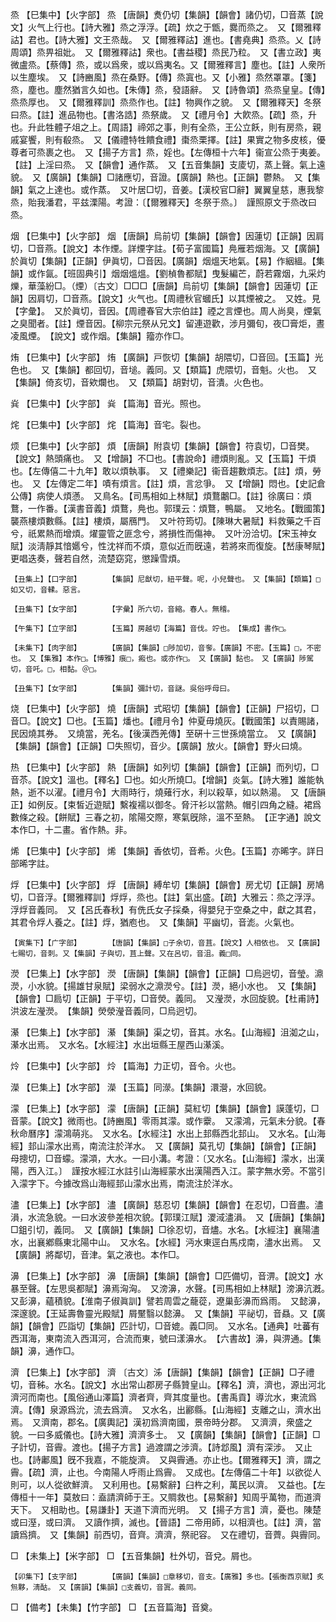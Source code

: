 <!-- { "loadSidebar": true } -->
烝	【巳集中】【火字部】	烝	【唐韻】煑仍切【集韻】【韻會】諸仍切，□音蒸【說文】火气上行也。【詩大雅】烝之浮浮。【疏】炊之于甑，爨而烝之。　又【爾雅釋詁】君也。【詩大雅】文王烝哉。　又【爾雅釋詁】進也。【書堯典】烝烝。乂【詩周頌】烝畀祖妣。　又【爾雅釋詁】衆也。【書益稷】烝民乃粒。　又【書立政】夷微盧烝。【蔡傳】烝，或以爲衆，或以爲夷名。又【爾雅釋言】塵也。【註】人衆所以生塵埃。　又【詩豳風】烝在桑野。【傳】烝寘也。又【小雅】烝然罩罩。【箋】烝，塵也。塵然猶言久如也。【朱傳】烝，發語辭。　又【詩魯頌】烝烝皇皇。【傳】烝烝厚也。　又【爾雅釋訓】烝烝作也。【註】物興作之貌。　又【爾雅釋天】冬祭曰烝。【註】進品物也。【書洛誥】烝祭歲。　又【禮月令】大飮烝。【疏】烝，升也。升此牲體子俎之上。【周語】禘郊之事，則有全烝，王公立飫，則有房烝，親戚宴饗，則有殽烝。　又【儀禮特牲饋食禮】棗烝栗擇。【註】果實之物多皮核，優尊者可烝裹之也。　又【揚子方言】烝，婬也。【左傳桓十六年】衞宣公烝于夷姜。【註】上淫曰烝。　又【韻會】通作蒸。　又【五音集韻】支庱切，蒸上聲。氣上遠貌。　又【廣韻】【集韻】□諸應切，音證。【廣韻】熱也。【正韻】鬱熱。　又【集韻】氣之上達也。或作蒸。　又叶居□切，音姜。【漢校官□辭】翼翼皇慈，惠我黎烝，貽我潘君，平兹溧陽。考證：〔【爾雅釋天】冬祭于烝。〕　謹照原文于烝改曰烝。 

烟	【巳集中】【火字部】	烟	【唐韻】烏前切【集韻】【韻會】因蓮切【正韻】因肩切，□音燕。【說文】本作煙。詳煙字註。【荀子富國篇】鳧雁若烟海。又【廣韻】於眞切【集韻】【正韻】伊眞切，□音因。【廣韻】烟熅天地氣。【易】作絪縕。【集韻】或作氤。【班固典引】烟烟熅熅。【劉楨魯都賦】曳髮編芒，蔚若霧烟，九采灼爍，華藻紛□。（煙）〔古文〕□□□【唐韻】烏前切【集韻】【韻會】因蓮切【正韻】因肩切，□音燕。【說文】火气也。【周禮秋官蟈氏】以其煙被之。　又姓。見【字彙】。　又於眞切，音因。【周禮春官大宗伯註】禋之言煙也。周人尚臭，煙氣之臭聞者。【註】煙音因。【柳宗元祭从兄文】留連遊歡，涉月彌旬，夜□膏炬，晝凌風煙。　【說文】或作烟。【集韻】籀亦作□。

烠	【巳集中】【火字部】	烠	【廣韻】戸恢切【集韻】胡隈切，□音回。【玉篇】光色也。　又【集韻】都回切，音塠。義同。又【類篇】虎隈切，音魁。火也。　又【集韻】倚亥切，音欸爛也。　又【類篇】胡對切，音潰。火色也。

烡	【巳集中】【火字部】	烡	【篇海】音光。照也。

烢	【巳集中】【火字部】	烢	【篇海】音宅。裂也。

烦	【巳集中】【火字部】	煩	【唐韻】附袁切【集韻】【韻會】符袁切，□音樊。【說文】熱頭痛也。　又【增韻】不□也。【書說命】禮煩則亂。又【玉篇】干煩也。【左傳僖二十九年】敢以煩執事。　又【禮樂記】衞音趨數煩志。【註】煩，勞也。　又【左傳定二年】嘖有煩言。【註】煩，言忿爭。　又【增韻】悶也。【史記倉公傳】病使人煩懣。　又鳥名。【司馬相如上林賦】煩鶩鷛□。【註】徐廣曰：煩鶩，一作番。【漢書音義】煩鶩，鳧也。郭璞云：煩鶩，鴨屬。　又地名。【戰國策】襲燕樓煩數縣。【註】樓煩，屬鴈門。　又叶符筠切。【陳琳大暑賦】料救藥之千百兮，祇累熱而增煩。燿靈管之匪念兮，將損性而傷神。　又叶汾洽切。【宋玉神女賦】淡淸靜其愔嬺兮，性沈祥而不煩，意似近而旣遠，若將來而復旋。【嵆康琴賦】更唱迭奏，聲若自然，流楚窈窕，懲躁雪煩。

	【丑集上】【口字部】		【集韻】尼猷切，紐平聲。呢，小兒聲也。　又【集韻】【類篇】□如又切，音輮。惡言。

	【丑集下】【女字部】		【字彙】所六切，音縮。春人。無稽。

	【午集下】【立字部】		【玉篇】房越切【海篇】音伐。竚也。　【集成】書作□。

	【未集下】【肉字部】		【廣韻】【集韻】□陟加切，音奓。【廣韻】不密。【玉篇】□，不密也。　又【集雅】本作□。【博雅】痕□，瘢也。或亦作□。　又【廣韻】黏也。　又【廣韻】陟駕切，音吒。□，相黏。＠□。

	【丑集下】【女字部】		【集韻】彌計切，音謎。吳俗呼母曰。

烧	【巳集中】【火字部】	燒	【唐韻】式昭切【集韻】【韻會】【正韻】尸招切，□音□。【說文】□也。【玉篇】燔也。【禮月令】仲夏毋燒灰。【戰國策】以責賜諸，民因燒其券。　又燒當，羌名。【後漢西羌傳】至硏十三世孫燒當立。　又【廣韻】【集韻】【韻會】【正韻】□失照切，音少。【廣韻】放火。【韻會】野火曰燒。

热	【巳集中】【火字部】	熱	【唐韻】如列切【集韻】【韻會】【正韻】而列切，□音苶。【說文】溫也。【釋名】□也。如火所燒□。【增韻】炎氣。【詩大雅】誰能執熱，逝不以濯。【禮月令】大雨時行，燒薙行水，利以殺草，如以熱湯。　又【唐韻正】如例反。【束皙近遊賦】繫複襦以御冬。脅汗衫以當熱。帽引四角之縫。裙爲數條之殺。【餅賦】三春之初，隂陽交際，寒氣旣除，溫不至熱。　【正字通】說文本作□，十二畫。省作熱。非。

烯	【巳集中】【火字部】	烯	【集韻】香依切，音希。火色。【玉篇】亦晞字。詳日部晞字註。

烰	【巳集中】【火字部】	烰	【唐韻】縛牟切【集韻】【韻會】房尤切【正韻】房鳩切，□音浮。【爾雅釋訓】烰烰，烝也。【註】氣出盛。【疏】大雅云：烝之浮浮。浮烰音義同。　又【呂氏春秋】有侁氏女子採桑，得嬰兒于空桑之中，獻之其君，其君令烰人養之。【註】烰，猶庖也。　又【集韻】平幽切，音滮。火氣也。

	【寅集下】【广字部】		【唐韻】【集韻】□子余切，音苴。【說文】人相依也。　又【廣韻】七賜切，音刺。又【集韻】子與切，苴上聲。又在呂切，音沮。義□同。

濙	【巳集上】【水字部】	濙	【唐韻】【集韻】【韻會】【正韻】□烏迥切，音瑩。濎濙，小水貌。【揚雄甘泉賦】梁弱水之濎濙兮。【註】濙，絕小水也。　又【集韻】【韻會】□扃切【正韻】于平切，□音熒。義同。　又瀅濙，水回旋貌。【杜甫詩】洪波左瀅濙。　【集韻】熒滎瀅音義同，□烏迥切。

濝	【巳集上】【水字部】	濝	【集韻】渠之切，音其。水名。【山海經】沮洳之山，濝水出焉。　又水名。【水經注】水出垣縣王屋西山濝溪。

炩	【巳集中】【火字部】	炩	【篇海】力正切，音令。火也。

濚	【巳集上】【水字部】	濚	【玉篇】同濴。【集韻】澴瀯，水回貌。

濛	【巳集上】【水字部】	濛	【唐韻】【正韻】莫紅切【集韻】【韻會】謨蓬切，□音蒙。【說文】微雨也。【詩豳風】零雨其濛。或作靀。　又濛鴻，元氣未分貌。【春秋命曆序】濛鴻萌兆。　又水名。【水經注】水出上邽縣西北邽山。　又水名。【山海經】邽山濛水出焉，南流注於洋水。　又【廣韻】莫孔切【集韻】【韻會】【正韻】母摠切，□音蠓。濛澒，大水。一曰小溝。考證：〔又水名。【山海經】濛水，出漢陽，西入江。〕　謹按水經江水註引山海經蒙水出漢陽西入江。蒙字無水旁。不當引入濛字下。今據改爲山海經邽山濛水出焉，南流注於洋水。 

濜	【巳集上】【水字部】	濜	【廣韻】慈忍切【集韻】【韻會】在忍切，□音盡。濜溳，水流急貌。一曰水波參差相次貌。【郭璞江賦】溭淢濜溳。　又【唐韻】【集韻】□鉏引切，義同。　又【廣韻】【集韻】□徐忍切，音燼。水名。【水經注】襄陽濜水，出襄鄕縣東北陽中山。　又水名。【水經】沔水東逕白馬戍南，濜水出焉。　又【廣韻】將鄰切，音津。氣之液也。本作□。

濞	【巳集上】【水字部】	濞	【唐韻】【集韻】【韻會】□匹備切，音淠。【說文】水暴至聲。【左思吳都賦】濞焉洶洶。　又滂濞，水聲。【司馬相如上林賦】滂濞沆漑。　又彭濞，蘊積貌。【淮南子俶眞訓】譬若周雲之蘢蓯，遼巢彭濞而爲雨。　又懿濞，深邃貌。【王延壽魯靈光殿賦】屑黶翳以懿濞。　又【集韻】平祕切，音贔。又【廣韻】【韻會】匹詣切【集韻】匹計切，□音媲。義□同。　又水名。【通典】吐蕃有西洱海，東南流入西洱河，合流而東，號曰漾濞水。　【六書故】濞，與淠通。【集韻】濞，通作□。

濟	【巳集上】【水字部】	濟	〔古文〕泲【唐韻】【集韻】【韻會】【正韻】□子禮切，音秭。水名。【說文】水出常山郡房子縣贊皇山。【釋名】濟，濟也，源出河北濟河而南也。【風俗通山澤篇】濟者齊，齊其度量也。【書禹貢】導沇水，東流爲濟。【傳】泉源爲沇，流去爲濟。　又水名，出酈縣。【山海經】支離之山，濟水出焉。　又濟南，郡名。【廣輿記】漢初爲濟南國，景帝時分郡。　又濟濟，衆盛之貌。一曰多威儀也。【詩大雅】濟濟多士。　又【廣韻】【集韻】【韻會】【正韻】□子計切，音霽。渡也。【揚子方言】過渡謂之涉濟。【詩邶風】濟有深涉。　又止也。【詩鄘風】旣不我嘉，不能旋濟。　又與霽通。亦止也。【爾雅釋天】濟，謂之霽。【疏】濟，止也。今南陽人呼雨止爲霽。　又成也。【左傳僖二十年】以欲從人則可，以人從欲鮮濟。　又利用也。【易繫辭】臼杵之利，萬民以濟。　又益也。【左傳桓十一年】莫敖曰：盍請濟師于王。又賙救也。【易繫辭】知周乎萬物，而道濟天下。　又相助也。【易謙卦】天道下濟而光明。　又【揚子方言】濟，憂也。陳楚或曰溼，或曰濟。　又讀作擠，滅也。【晉語】二帝用師，以相濟也。【註】濟，當讀爲擠。　又【集韻】前西切，音齊。濟濟，祭祀容。　又在禮切，音薺。與霽同。

□	【未集上】【米字部】	□	【五音集韻】杜外切，音兌。屑也。

	【卯集下】【支字部】		【廣韻】【集韻】□章移切，音支。【廣雅】多也。【張衡西京賦】炙炰夥，淸酤。　又【廣韻】【集韻】□支義切，音寘。義同。

□	【備考】【未集】【竹字部】	□	【五音篇海】音奠。

